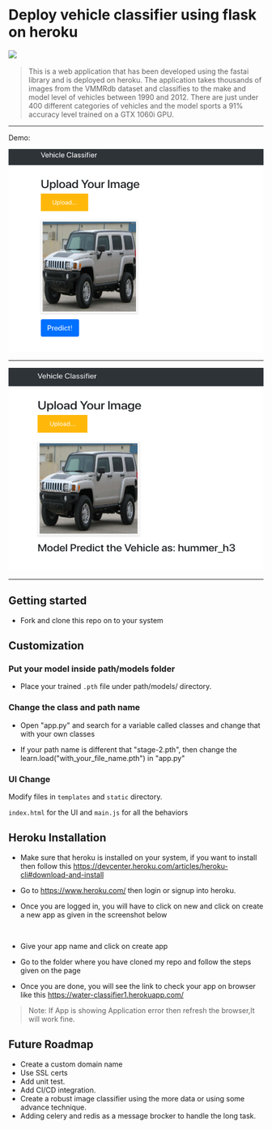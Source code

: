 
# Deploy vehicle classifier using flask on heroku

[![](https://img.shields.io/badge/python-3.7%2B-green.svg)]()


> This is a web application that has been developed using the fastai library and is deployed on heroku. The application takes thousands of images from the VMMRdb dataset and classifies to the make and model level of vehicles between 1990 and 2012. There are just under 400 different categories of vehicles and the model sports a 91% accuracy level trained on a GTX 1060i GPU. 

------------------


Demo:

<p align="center">
  <img src="Screen_shot_before.png" height="400px" width="600px"  alt="">
</p>

------------------

<p align="center">
  <img src="Screen_shot_after.png" height = "400px" width="600px" alt="">
</p>

------------------


## Getting started

- Fork and clone this repo on to your system


## Customization

### Put your model inside path/models folder

- Place your trained `.pth` file under path/models/ directory.

### Change the class and path name

- Open "app.py" and search for a variable called classes and change that with your own classes

- If your path name is different that "stage-2.pth", then change the learn.load("with_your_file_name.pth") in "app.py"




### UI Change

Modify files in `templates` and `static` directory.

`index.html` for the UI and `main.js` for all the behaviors



## Heroku Installation

- Make sure that heroku is installed on your system, if you want to install then follow this https://devcenter.heroku.com/articles/heroku-cli#download-and-install

- Go to https://www.heroku.com/ then login or signup into heroku.

- Once you are logged in, you will have to click on new and click on create a new app as given in the screenshot below
<p align="center">
  <img src="screenshot3.png" width="600px" alt="">
</p>

- Give your app name and click on create app

- Go to the folder where you have cloned my repo and follow the steps given on the page

- Once you are done, you will see the link to check your app on browser like this https://water-classifier1.herokuapp.com/

> Note: If App is showing Application error then refresh the browser,It will work fine.




## Future Roadmap
- Create a custom domain name
- Use SSL certs
- Add unit test.
- Add CI/CD integration.
- Create a robust image classifier using the more data or using some advance technique.
- Adding celery and redis as a message brocker to handle the long task.


